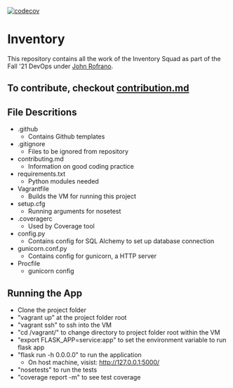 [![codecov](https://codecov.io/gh/Inventory-Devops-Fall21/inventory/branch/main/graph/badge.svg?token=8LLHNZEGQZ)](https://codecov.io/gh/Inventory-Devops-Fall21/inventory)

# Inventory

This repository contains all the work of the Inventory Squad as part of the Fall '21 DevOps under [John Rofrano](https://github.com/rofrano).

## To contribute, checkout [contribution.md](./contributing.md)

## File Descritions

- .github
  - Contains Github templates
- .gitignore
  - Files to be ignored from repository
- contributing.md
  - Information on good coding practice
- requirements.txt
  - Python modules needed
- Vagrantfile
  - Builds the VM for running this project
- setup.cfg
  - Running arguments for nosetest
- .coveragerc
  - Used by Coverage tool
- config.py
  - Contains config for SQL Alchemy to set up database connection
- gunicorn.conf.py
  - Contains config for gunicorn, a HTTP server
- Procfile
  - gunicorn config

## Running the App

- Clone the project folder
- "vagrant up" at the project folder root
- "vagrant ssh" to ssh into the VM
- "cd /vagrant/" to change directory to project folder root within the VM
- "export FLASK_APP=service:app" to set the environment variable to run flask app
- "flask run -h 0.0.0.0" to run the application
  - On host machine, visist: <http://127.0.0.1:5000/>
- "nosetests" to run the tests
- "coverage report -m" to see test coverage
